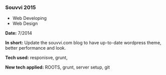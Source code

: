 ### Souvvi 2015

<ul class="list-inline list-divided list-categories">
	<li class="code">Web Developing</li>
	<li class="design">Web Design</li>
</ul>

**Date:** 7/2014

**In short:** Update the souvvi.com blog to have up-to-date wordpress theme, better performance and look.

**Tech used:** responisve, grunt,

**New tech applied:** ROOTS, grunt, server setup, git
